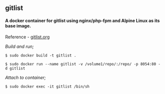 ## gitlist

#### A docker container for gitlist using nginx/php-fpm and Alpine Linux as its base image.

Reference - [gitlist.org](http://gitlist.org)

*Build and run;*

    $ sudo docker build -t gitlist .

    $ sudo docker run --name gitlist -v /volume1/repo/:/repo/ -p 8054:80 -d gitlist

*Attach to container;*

    $ sudo docker exec -it gitlist /bin/sh
